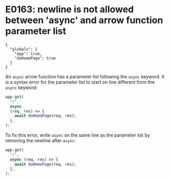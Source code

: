 # E0163: newline is not allowed between 'async' and arrow function parameter list

```config-for-examples
{
  "globals": {
    "app": true,
    "doHomePage": true
  }
}
```

An `async` arrow function has a parameter list following the `async` keyword. It
is a syntax error for the parameter list to start on line different from the
`async` keyword:

```javascript
app.get(
  "/",
  async
  (req, res) => {
    await doHomePage(req, res);
  },
);
```

To fix this error, write `async` on the same line as the parameter list by
removing the newline after `async`:

```javascript
app.get(
  "/",
  async (req, res) => {
    await doHomePage(req, res);
  },
);
```
